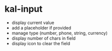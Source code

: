 # kal-input


* display current value
* add a placeholder if provided
* manage type (number, phone, string, currency)
* display number of chars in field
* display icon to clear the field
